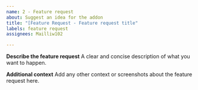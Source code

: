 ```yaml
---
name: 2 - Feature request
about: Suggest an idea for the addon
title: "[Feature Request - Feature request title"
labels: feature request
assignees: Mailliw102

---
```


**Describe the feature request**
A clear and concise description of what you want to happen.

**Additional context**
Add any other context or screenshots about the feature request here.
